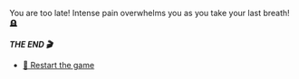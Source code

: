  You are too late! Intense pain overwhelms you as you take your last breath! 🪦

 ***THE END 🎬***

- [🔄 Restart the game](../../../start-new-game.md)
